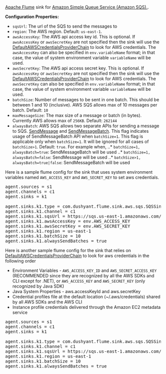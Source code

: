 [Apache Flume](https://flume.apache.org/) sink for [Amazon Simple Queue Service (Amazon SQS).](http://aws.amazon.com/sqs/). 

**Configuration Properties:**

* `sqsUrl`: The url of the SQS to send the messages to
* `region`: The AWS region. Default: `us-east-1`. 
* `awsAccessKey`: The AWS api access key id. This is optional. If `awsAccessKey` or `awsSecretKey` are not specified then the sink will use the [DefaultAWSCredentialsProviderChain](http://docs.aws.amazon.com/AWSJavaSDK/latest/javadoc/com/amazonaws/auth/DefaultAWSCredentialsProviderChain.html) to look for AWS credentials. The `awsAccessKey` can also be specified in `env.variableName` format; in that case, the value of system environment variable `variableName` will be used.
* `awsSecretKey`: The AWS api access secret key. This is optional. If `awsAccessKey` or `awsSecretKey` are not specified then the sink will use the [DefaultAWSCredentialsProviderChain](http://docs.aws.amazon.com/AWSJavaSDK/latest/javadoc/com/amazonaws/auth/DefaultAWSCredentialsProviderChain.html) to look for AWS credentials. The `awsSecretKey` can also be specified in `env.variableName` format; in that case, the value of system environment variable `variableName` will be used.
* `batchSize`: Number of messages to be sent in one batch. This should be between 1 and 10 (inclusive). AWS SQS allows max of 10 messages per batch. Default: `10`
* `maxMessageSize`: The max size of a message or batch (in bytes). Currently AWS allows max of `256KB`. Default: `262144`
* `alwaysBatch`: AWS SQS allows two separate APIs for sending a message to SQS. [SendMessage](http://docs.aws.amazon.com/AWSSimpleQueueService/latest/APIReference/API_SendMessage.html) and [SendMessageBatch](http://docs.aws.amazon.com/AWSSimpleQueueService/latest/APIReference/API_SendMessageBatch.html). This flag indicates usage of SendMessageBatch API when `batchSize=1`. This flag is applicable only when `batchSize=1`. It will be ignored for all cases of `batchSize>1`. Default: `true`. For example when,
..*   `batchSize=1, alwaysBatch=true`: SendMessageBatch will be used
..*   `batchSize=1, alwaysBatch=false`: SendMessage will be used
..*   `batchSize>1, alwaysBatch=true|false`: SendMessageBatch will be used

Here is a sample flume config for the sink that uses system environment variables named `AWS_ACCESS_KEY` and `AWS_SECRET_KEY` to set aws credentials.

<pre>
agent.sources = s1
agent.channels = c1
agent.sinks = k1

agent.sinks.k1.type = com.dushyant.flume.sink.aws.sqs.SQSSink
agent.sinks.k1.channel = c1
agent.sinks.k1.sqsUrl = https://sqs.us-east-1.amazonaws.com/12345646/some-sqs-name
agent.sinks.k1.awsAccessKey = env.AWS_ACCESS_KEY
agent.sinks.k1.awsSecretKey = env.AWS_SECRET_KEY
agent.sinks.k1.region = us-east-1
agent.sinks.k1.batchSize = 10
agent.sinks.k1.alwaysSendBatches = true 
</pre>

Here is another sample flume config for the sink that relies on [DefaultAWSCredentialsProviderChain](http://docs.aws.amazon.com/AWSJavaSDK/latest/javadoc/com/amazonaws/auth/DefaultAWSCredentialsProviderChain.html) to look for aws credentials in the following order

*   Environment Variables - `AWS_ACCESS_KEY_ID` and `AWS_SECRET_ACCESS_KEY` (RECOMMENDED since they are recognized by all the AWS SDKs and CLI except for .NET), or `AWS_ACCESS_KEY` and `AWS_SECRET_KEY` (only recognized by Java SDK)
*   Java System Properties - aws.accessKeyId and aws.secretKey
*   Credential profiles file at the default location (~/.aws/credentials) shared by all AWS SDKs and the AWS CLI
*   Instance profile credentials delivered through the Amazon EC2 metadata service

<pre>
agent.sources = s1
agent.channels = c1
agent.sinks = k1

agent.sinks.k1.type = com.dushyant.flume.sink.aws.sqs.SQSSink
agent.sinks.k1.channel = c1
agent.sinks.k1.sqsUrl = https://sqs.us-east-1.amazonaws.com/12345646/some-sqs-name
agent.sinks.k1.region = us-east-1
agent.sinks.k1.batchSize = 10
agent.sinks.k1.alwaysSendBatches = true 
</pre>